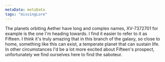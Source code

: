 ```yaml
---
metaData: metaData
tags: "missingLore"
---
```


The planets orbiting Aether have long and complex names, XV-7372701 for example is the one I'm heading towards. I find it easier to refer to it as Fifteen. I think it's truly amazing that in this branch of the galaxy, so close to home, something like this can exist, a temperate planet that can sustain life. In other circumstances I'd be a lot more excited about Fifteen's prospect, unfortunately we find ourselves here to find the saboteur.
